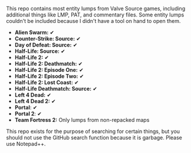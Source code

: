 This repo contains most entity lumps from Valve Source games, including additional things like LMP, PAT, and commentary files. Some entity lumps couldn't be included because I didn't have a tool on hand to open them.
* **Alien Swarm:** ✔
* **Counter-Strike: Source:** ✔
* **Day of Defeat: Source:** ✔
* **Half-Life: Source:** ✔
* **Half-Life 2:** ✔
* **Half-Life 2: Deathmatch:** ✔
* **Half-Life 2: Episode One:** ✔
* **Half-Life 2: Episode Two:** ✔
* **Half-Life 2: Lost Coast:** ✔
* **Half-Life Deathmatch: Source:** ✔
* **Left 4 Dead:** ✔
* **Left 4 Dead 2:** ✔
* **Portal**: ✔
* **Portal 2**: ✔
* **Team Fortress 2:** Only lumps from non-repacked maps

This repo exists for the purpose of searching for certain things, but you should not use the GitHub search function because it is garbage. Please use Notepad++.
